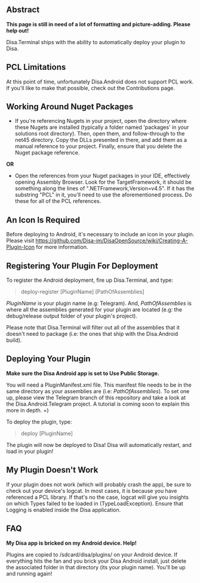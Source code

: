 ## Abstract

**This page is still in need of a lot of formatting and picture-adding. Please help out!**

Disa.Terminal ships with the ability to automatically deploy your plugin to Disa.

## PCL Limitations

At this point of time, unfortunately Disa.Android does not support PCL work. If you'll like to make that possible, check out the Contributions page.

## Working Around Nuget Packages

* If you're referencing Nugets in your project, open the directory where these Nugets are installed (typically a folder named 'packages' in your solutions root directory). Then, open them, and follow-through to the net45 directory. Copy the DLLs presented in there, and add them as a manual reference to your project. Finally, ensure that you delete the Nuget package reference.

**OR**

* Open the references from your Nuget packages in your IDE, effectively opening Assembly Browser. Look for the TargetFramework, it should be something along the lines of ".NETFramework,Version=v4.5". If it has the substring "PCL" in it, you'll need to use the aforementioned process. Do these for all of the PCL references.

## An Icon Is Required

Before deploying to Android, it's necessary to include an icon in your plugin. Please visit https://github.com/Disa-im/DisaOpenSource/wiki/Creating-A-Plugin-Icon for more information.

## Registering Your Plugin For Deployment

To register the Android deployment, fire up Disa.Terminal, and type:

> deploy-register [PluginName] [PathOfAssemblies]

_PluginName_ is your plugin name (e.g: Telegram). And, _PathOfAssemblies_ is where all the assemblies generated for your plugin are located (e.g: the debug/release output folder of your plugin's project). 

Please note that Disa.Terminal will filter out all of the assemblies that it doesn't need to package (i.e: the ones that ship with the Disa.Android build).

## Deploying Your Plugin

**Make sure the Disa Android app is set to Use Public Storage.**

You will need a PluginManifest.xml file. This manifest file needs to be in the same directory as your assemblies are (i.e: _PathOfAssemblies_). To set one up, please view the Telegram branch of this repository and take a look at the Disa.Android.Telegram project. A tutorial is coming soon to explain this more in depth. =)

To deploy the plugin, type:

> deploy [PluginName]

The plugin will now be deployed to Disa! Disa will automatically restart, and load in your plugin!

## My Plugin Doesn't Work

If your plugin does not work (which will probably crash the app), be sure to check out your device's logcat. In most cases, it is because you have referenced a PCL library. If that's no the case, logcat will give you insights on which Types failed to be loaded in (TypeLoadException). Ensure that Logging is enabled inside the Disa application.

## FAQ

__My Disa app is bricked on my Android device. Help!__

Plugins are copied to /sdcard/disa/plugins/ on your Android device. If everything hits the fan and you brick your Disa Android install, just delete the associated folder in that directory (its your plugin name). You'll be up and running again!
















